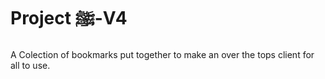 # Project ﷺ-V4

A Colection of bookmarks put together to make an over the tops client for all to use.
